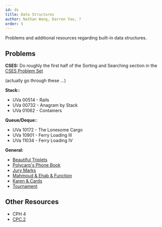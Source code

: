 ```yaml
---
id: ds
title: Data Structures
author: Nathan Wang, Darren Yao, ?
order: 5
---
```


Problems and additional resources regarding built-in data structures.

<!-- END DESCRIPTION -->

## Problems

**CSES:**
Do roughly the first half of the Sorting and Searching section in the [CSES Problem Set](https://cses.fi/problemset/)

(actually go through these ...)

**Stack:**:
 - UVa 00514 - Rails
 - UVa 00732 - Anagram by Stack
 - UVa 01062 - Containers

**Queue/Deque:**:

 - UVa 10172 - The Lonesome Cargo
 - UVa 10901 - Ferry Loading III
 - UVa 11034 - Ferry Loading IV

**General:**

- [Beautiful Triplets](https://www.hackerearth.com/practice/algorithms/greedy/basics-of-greedy-algorithms/practice-problems/algorithm/mancunian-and-beautiful-triplets-30968257/) [](54)
- [Polycarp's Phone Book](http://codeforces.com/contest/860/problem/B) [](56)
- [Jury Marks](http://codeforces.com/contest/831/problem/C) [](67)
- [Mahmoud & Ehab & Function](http://codeforces.com/contest/862/problem/E) [](74)
- [Karen & Cards](http://codeforces.com/contest/815/problem/D) [](86)
- [Tournament](http://codeforces.com/contest/878/problem/C) [](106)

## Other Resources

 - CPH 4
 - [CPC.2](https://github.com/SuprDewd/T-414-AFLV/tree/master/02_data_structures)
